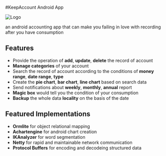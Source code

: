 #KeepAccount Android App 

![Logo](http://files.softicons.com/download/business-icons/financial-accounting-icons-by-artistsvalley/png/128x128/Hot/Abacus.png "Logo")

an android accounting app that can make you failing in love with recording after you have consumption

Features
--------
- Provide the operation of **add**, **update**, **delete** the record of account
- **Manage categories** of your account
- Search the record of account according to the conditions of **money range**, **date range**, **type**
- Create the **pie chart**, **bar chart**, **line chart** based on search data 
- Send notifications about **weekly**, **monthly**, **annual** report
- **Magic box** would tell you the condition of your consumption  
- **Backup** the whole data **locality** on the basis of the date

Featured Implementations
--------
- **Ormlite** for object relational mapping
- **Achartengine** for android chart creation 
- **IKAnalyzer** for word segmentation
- **Netty** for rapid and maintainable network communication
- **Protocol Buffers** for encoding and decodeing structured data
